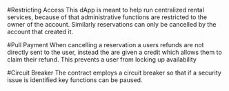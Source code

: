 #Restricting Access
This dApp is meant to help run centralized rental services, because of that administrative functions are restricted to the owner of the account. Similarly reservations can only be cancelled by the account that created it.

#Pull Payment
When cancelling a reservation a users refunds are not directly sent to the user, instead the are given a credit which allows them to claim their refund. This prevents a user from locking up availability

#Circuit Breaker
The contract employs a circuit breaker so that if a security issue is identified key functions can be paused.
